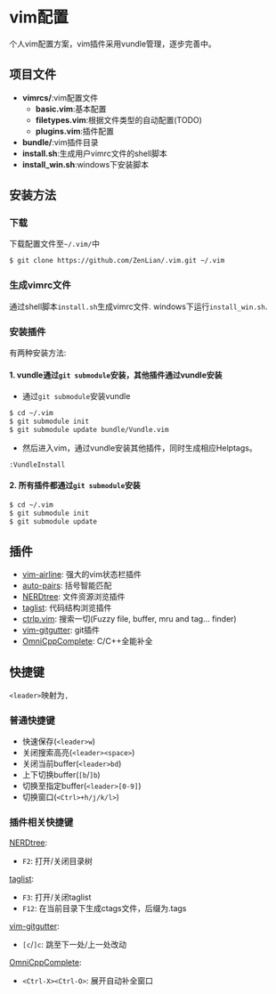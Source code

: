 # vim配置

个人vim配置方案，vim插件采用vundle管理，逐步完善中。

## 项目文件

- **vimrcs/**:vim配置文件
    - **basic.vim**:基本配置
    - **filetypes.vim**:根据文件类型的自动配置(TODO)
    - **plugins.vim**:插件配置
- **bundle/**:vim插件目录
- **install.sh**:生成用户vimrc文件的shell脚本
- **install_win.sh**:windows下安装脚本

## 安装方法

### 下载

下载配置文件至`~/.vim/`中

``` bash
$ git clone https://github.com/ZenLian/.vim.git ~/.vim
```

### 生成vimrc文件

通过shell脚本`install.sh`生成vimrc文件. windows下运行`install_win.sh`.

### 安装插件

有两种安装方法:

#### 1. vundle通过`git submodule`安装，其他插件通过vundle安装

- 通过`git submodule`安装vundle

``` bash
$ cd ~/.vim
$ git submodule init
$ git submodule update bundle/Vundle.vim
```

- 然后进入vim，通过vundle安装其他插件，同时生成相应Helptags。

```
:VundleInstall
```

#### 2. 所有插件都通过`git submodule`安装

``` bash
$ cd ~/.vim
$ git submodule init
$ git submodule update
```

## 插件

- [vim-airline](https://github.com/vim-airline/vim-airline): 强大的vim状态栏插件
- [auto-pairs](https://github.com/jiangmiao/auto-pairs): 括号智能匹配
- [NERDtree](https://github.com/scrooloose/nerdtree): 文件资源浏览插件
- [taglist](https://github.com/vim-scripts/taglist.vim): 代码结构浏览插件
- [ctrlp.vim](https://github.com/ctrlpvim/ctrlp.vim.git): 搜索一切(Fuzzy file, buffer, mru and tag... finder)
- [vim-gitgutter](https://github.com/airblade/vim-gitgutter.git): git插件
- [OmniCppComplete](https://github.com/vim-scripts/OmniCppComplete.git): C/C++全能补全

## 快捷键

`<leader>`映射为`,`

### 普通快捷键

- 快速保存(`<leader>w`)
- 关闭搜索高亮(`<leader><space>`)
- 关闭当前buffer(`<leader>bd`)
- 上下切换buffer(`[b`/`]b`)
- 切换至指定buffer(`<leader>[0-9]`)
- 切换窗口(`<Ctrl>+h/j/k/l>`)


### 插件相关快捷键

[NERDtree](https://github.com/scrooloose/nerdtree):

- `F2`: 打开/关闭目录树

[taglist](https://github.com/vim-scripts/taglist.vim):

- `F3`: 打开/关闭taglist
- `F12`: 在当前目录下生成ctags文件，后缀为.tags

[vim-gitgutter](https://github.com/airblade/vim-gitgutter.git):

- `[c`/`]c`: 跳至下一处/上一处改动

[OmniCppComplete](https://github.com/vim-scripts/OmniCppComplete.git):

- `<Ctrl-X><Ctrl-O>`: 展开自动补全窗口
